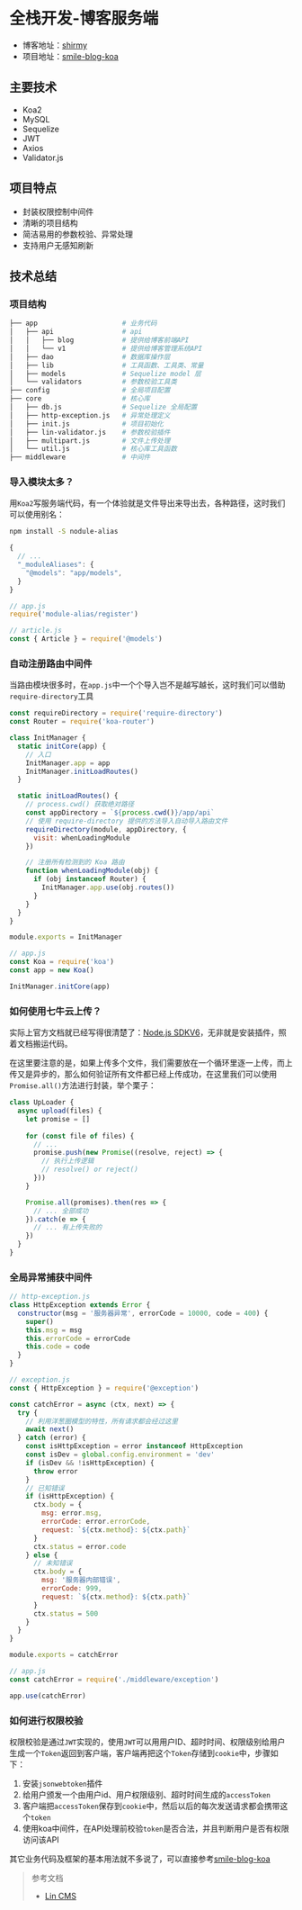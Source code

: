 # 全栈开发-博客服务端

- 博客地址：[shirmy](https://www.shirmy.me)
- 项目地址：[smile-blog-koa](https://github.com/smileShirmy/smile-blog-koa)

## 主要技术

- Koa2
- MySQL
- Sequelize
- JWT
- Axios
- Validator.js

## 项目特点

- 封装权限控制中间件
- 清晰的项目结构
- 简洁易用的参数校验、异常处理
- 支持用户无感知刷新

## 技术总结

### 项目结构

```bash
├── app                     # 业务代码
│   ├── api                 # api
│   │   ├── blog            # 提供给博客前端API
│   │   └── v1              # 提供给博客管理系统API
│   ├── dao                 # 数据库操作层
│   ├── lib                 # 工具函数、工具类、常量
│   ├── models              # Sequelize model 层
│   └── validators          # 参数校验工具类
├── config                  # 全局项目配置
├── core                    # 核心库
│   ├── db.js               # Sequelize 全局配置
│   ├── http-exception.js   # 异常处理定义
│   ├── init.js             # 项目初始化
│   ├── lin-validator.js    # 参数校验插件
│   ├── multipart.js        # 文件上传处理
│   └── util.js             # 核心库工具函数
├── middleware              # 中间件
```

### 导入模块太多？

用`Koa2`写服务端代码，有一个体验就是文件导出来导出去，各种路径，这时我们可以使用别名：

```bash
npm install -S nodule-alias
```

```javascript
{
  // ...
  "_moduleAliases": {
    "@models": "app/models",
  }
}
```

```javascript
// app.js
require('module-alias/register')

// article.js
const { Article } = require('@models')
```

### 自动注册路由中间件

当路由模块很多时，在`app.js`中一个个导入岂不是越写越长，这时我们可以借助`require-directory`工具

```javascript
const requireDirectory = require('require-directory')
const Router = require('koa-router')

class InitManager {
  static initCore(app) {
    // 入口
    InitManager.app = app
    InitManager.initLoadRoutes()
  }

  static initLoadRoutes() {
    // process.cwd() 获取绝对路径
    const appDirectory = `${process.cwd()}/app/api`
    // 使用 require-directory 提供的方法导入自动导入路由文件
    requireDirectory(module, appDirectory, {
      visit: whenLoadingModule
    })

    // 注册所有检测到的 Koa 路由
    function whenLoadingModule(obj) {
      if (obj instanceof Router) {
        InitManager.app.use(obj.routes())
      }
    }
  }
}

module.exports = InitManager

// app.js
const Koa = require('koa')
const app = new Koa()

InitManager.initCore(app)
```

### 如何使用七牛云上传？

实际上官方文档就已经写得很清楚了：[Node.js SDKV6](https://developer.qiniu.com/kodo/sdk/3828/node-js-v6)，无非就是安装插件，照着文档搬运代码。

在这里要注意的是，如果上传多个文件，我们需要放在一个循环里逐一上传，而上传又是异步的，那么如何验证所有文件都已经上传成功，在这里我们可以使用`Promise.all()`方法进行封装，举个栗子：

```javascript
class UpLoader {
  async upload(files) {
    let promise = []
    
    for (const file of files) {
      // ...
      promise.push(new Promise((resolve, reject) => {
        // 执行上传逻辑
        // resolve() or reject()
      }))
    }

    Promise.all(promises).then(res => {
      // ... 全部成功
    }).catch(e => {
      // ... 有上传失败的
    })
  }
}
```

### 全局异常捕获中间件

```javascript
// http-exception.js
class HttpException extends Error {
  constructor(msg = '服务器异常', errorCode = 10000, code = 400) {
    super()
    this.msg = msg
    this.errorCode = errorCode
    this.code = code
  }
}

// exception.js
const { HttpException } = require('@exception')

const catchError = async (ctx, next) => {
  try {
    // 利用洋葱圈模型的特性，所有请求都会经过这里
    await next()
  } catch (error) {
    const isHttpException = error instanceof HttpException
    const isDev = global.config.environment = 'dev'
    if (isDev && !isHttpException) {
      throw error
    }
    // 已知错误
    if (isHttpException) {
      ctx.body = {
        msg: error.msg,
        errorCode: error.errorCode,
        request: `${ctx.method}: ${ctx.path}`
      }
      ctx.status = error.code
    } else {
      // 未知错误
      ctx.body = {
        msg: '服务器内部错误',
        errorCode: 999,
        request: `${ctx.method}: ${ctx.path}`
      }
      ctx.status = 500
    }
  }
}

module.exports = catchError

// app.js
const catchError = require('./middleware/exception')

app.use(catchError)
```

### 如何进行权限校验

权限校验是通过`JWT`实现的，使用`JWT`可以用用户ID、超时时间、权限级别给用户生成一个`Token`返回到客户端，客户端再把这个`Token`存储到`cookie`中，步骤如下：

1. 安装`jsonwebtoken`插件
2. 给用户颁发一个由用户id、用户权限级别、超时时间生成的`accessToken`
3. 客户端把`accessToken`保存到`cookie`中，然后以后的每次发送请求都会携带这个`token`
4. 使用koa中间件，在API处理前校验`token`是否合法，并且判断用户是否有权限访问该API

其它业务代码及框架的基本用法就不多说了，可以直接参考[smile-blog-koa](https://github.com/smileShirmy/smile-blog-koa)

> 参考文档
>
> - [Lin CMS](http://doc.cms.7yue.pro/)